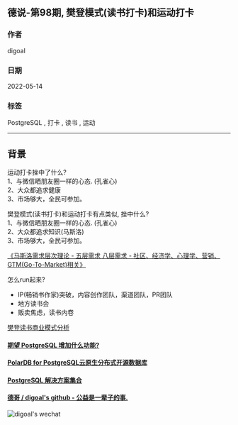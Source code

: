 ## 德说-第98期, 樊登模式(读书打卡)和运动打卡     
                                           
### 作者                                                
digoal                                                                    
                                                                    
### 日期                                                                    
2022-05-14                                                                   
                                                                    
### 标签                                                                 
PostgreSQL , 打卡 , 读书 , 运动                                   
                                                                  
----                                                                  
                                                                  
## 背景            
  
运动打卡挫中了什么?      
1、与微信晒朋友圈一样的心态. (孔雀心)    
2、大众都追求健康    
3、市场够大，全民可参加。        
  
樊登模式(读书打卡)和运动打卡有点类似, 挫中什么?    
1、与微信晒朋友圈一样的心态. (孔雀心)    
2、大众都追求知识(马斯洛)     
3、市场够大，全民可参加。        
  
[《马斯洛需求层次理论 - 五层需求 八层需求 - 社区、经济学、心理学、营销、GTM(Go-To-Market)相关》](../202103/20210310_01.md)    
          
怎么run起来?   
- IP(畅销书作家)突破，内容创作团队，渠道团队，PR团队           
- 地方读书会          
- 贩卖焦虑，读书内卷   
  
[樊登读书商业模式分析](20220514_05_doc_001.pptx)
    
  
#### [期望 PostgreSQL 增加什么功能?](https://github.com/digoal/blog/issues/76 "269ac3d1c492e938c0191101c7238216")
  
  
#### [PolarDB for PostgreSQL云原生分布式开源数据库](https://github.com/ApsaraDB/PolarDB-for-PostgreSQL "57258f76c37864c6e6d23383d05714ea")
  
  
#### [PostgreSQL 解决方案集合](https://yq.aliyun.com/topic/118 "40cff096e9ed7122c512b35d8561d9c8")
  
  
#### [德哥 / digoal's github - 公益是一辈子的事.](https://github.com/digoal/blog/blob/master/README.md "22709685feb7cab07d30f30387f0a9ae")
  
  
![digoal's wechat](../pic/digoal_weixin.jpg "f7ad92eeba24523fd47a6e1a0e691b59")
  
